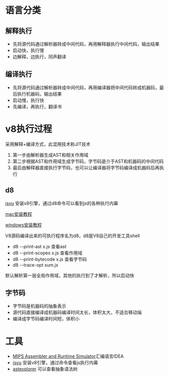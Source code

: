 # 语言分类
## 解释执行
- 先将源代码通过解析器转成中间代码，再用解释器执行中间代码，输出结果
- 启动快，执行慢
- 边解释，边执行，同声翻译


## 编译执行
- 先将源代码通过解析器转成中间代码，再用编译器把中间代码转成机器码，最后执行机器码，输出结果
- 启动慢，执行快
- 先编译，再执行，翻译书

# v8执行过程
采用解释+编译方式，此混用技术称JIT技术

1. 第一步由解析器生成AST和相关作用域
2. 第二步根据AST和作用域生成字节码，字节码是介于AST和机器码的中间代码
3. 最后由解释器直接执行字节码，也可以让编译器将字节码编译成机器码后再执行

## d8
[jsvu](https://github.com/GoogleChromeLabs/jsvu) 安装v8引擎，通过d8命令可以看到js的各种执行内幕

[mac安装教程](https://www.pipipi.net/questions/13798.html)

[windows安装教程](https://www.pipipi.net/questions/13798.html)

V8源码编译出来的可执行程序名为d8，d8是V8自己的开发工具shell

- d8 --print-ast x.js 查看ast
- d8 --print-scopes x.js 查看作用域
- d8 --print-bytecode x.js 查看字节码
- d8 --trace-opt sum.js

默认解析第一层全局作用域，其他的执行到了才解析，所以启动快

## 字节码
- 字节码是机器码的抽象表示
- 源代码直接编译成机器码编译时间太长，体积太大，不适合移动端
- 编译成字节码编译时间短，体积小

# 工具
- [MIPS Assembler and Runtime Simulator](http://courses.missouristate.edu/KenVollmar/MARS/)汇编语言IDEA
- [jsvu](https://github.com/GoogleChromeLabs/jsvu) 安装v8引擎，通过命令查看js执行内幕
- [astexplorer](https://astexplorer.net/) 可以查看抽象语法树